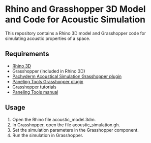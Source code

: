 # Rhino and Grasshopper 3D Model and Code for Acoustic Simulation

This repository contains a Rhino 3D model and Grasshopper code for simulating acoustic properties of a space.

## Requirements

- [Rhino 3D](https://www.rhino3d.com/download/)
- Grasshopper (included in Rhino 3D)
- [Pachyderm Acoustical Simulation Grasshopper plugin](https://www.food4rhino.com/en/app/pachyderm-acoustical-simulation)
- [Paneling Tools Grasshopper plugin](https://www.food4rhino.com/en/app/panelingtools-rhino-and-grasshopper)
- [Grasshopper tutorials](https://www.grasshopper3d.com/page/tutorials-1)
- [Paneling Tools manual](https://wiki.mcneel.com/_media/labs/panelingtools4grasshopperprimer.pdf)

## Usage

1. Open the Rhino file acoustic_model.3dm.
2. In Grasshopper, open the file acoustic_simulation.gh.
3. Set the simulation parameters in the Grasshopper component.
4. Run the simulation in Grasshopper.
